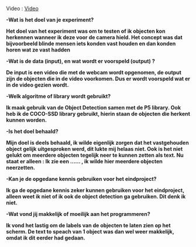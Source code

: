 <p> Video : <a href = "https://youtu.be/2TYKseGGeLY"> Video </a>

<p><b>-Wat is het doel van je experiment? 
<p> Het doel van het experiment was om te testen of ik objecten kon herkennen wanneer ik deze voor de camera hield. Het concept was dat bijvoorbeeld blinde mensen iets konden vast houden en dan konden horen wat ze vast hadden
<br>
<p><b>-Wat is de data (input), en wat wordt er voorspeld (output) ?
<p> De input is een video die met de webcam wordt opgenomen, de output zijn de objecten die in de video voorkomen. Dus er wordt voorspeld wat er in de video gezien wordt.
<br>
<p><b>-Welk algoritme of library wordt gebruikt?
<p> Ik maak gebruik van de Object Detection samen met de P5 library. Ook heb ik de COCO-SSD library gebruikt, hierin staan de objecten die herkent kunnen worden.
<br>
<p><b>-Is het doel behaald? 
<p> Mijn doel is deels behaald, ik wilde eigenlijk zorgen dat het vastgehouden object gelijk uitgesproken werd, dit lukte mij helaas niet. Ook is het niet gelukt om meerdere objecten tegelijk neer te kunnen zetten als text. Nu staat er alleen : Ik zie een ...... , ik wilde hier meerdere objecten neerzetten.
<br>
<p><b>-Kan je de opgedane kennis gebruiken voor het eindproject?
<p> Ik ga de opgedane kennis zeker kunnen gebruiken voor het eindproject, alleen weet ik niet of ik ook de object detection ga gebruiken. Dit denk ik niet.
<br>
<p><b>-Wat vond jij makkelijk of moeilijk aan het programmeren?
<p> Ik vond het lastig om de labels van de objecten te laten zien op het scherm. De text to speach van 1 object was dan wel weer makkelijk, omdat ik dit eerder had gedaan.
<br>